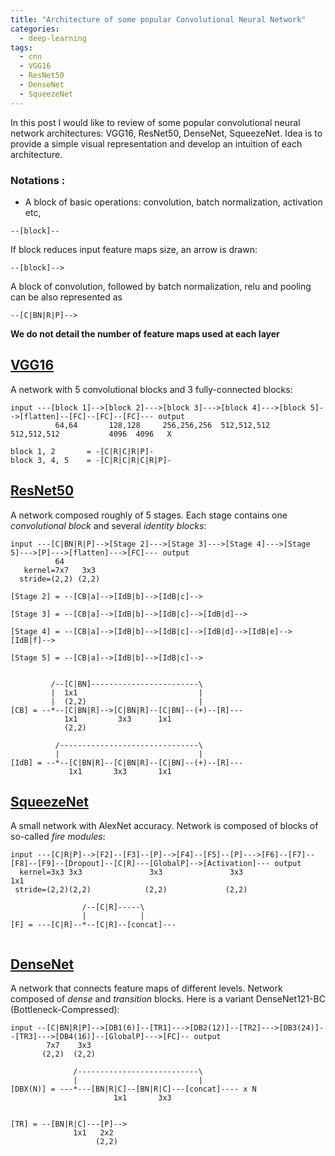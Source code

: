 ```yaml
---
title: "Architecture of some popular Convolutional Neural Network"
categories:
  - deep-learning
tags:
  - cnn
  - VGG16
  - ResNet50
  - DenseNet
  - SqueezeNet
---
```


In this post I would like to review of some popular convolutional neural network architectures: VGG16, ResNet50, DenseNet, SqueezeNet.
Idea is to provide a simple visual representation and develop an intuition of each architecture. 

### Notations :

- A block of basic operations: convolution, batch normalization, activation etc,
```
--[block]-- 
```
If block reduces input feature maps size, an arrow is drawn:
```
--[block]-->
```

A block of convolution, followed by batch normalization, relu and pooling can be also represented as 
```
--[C|BN|R|P]-->
```

**We do not detail the number of feature maps used at each layer**


## [VGG16](https://github.com/fchollet/keras/blob/master/keras/applications/vgg16.py)

A network with 5 convolutional blocks and 3 fully-connected blocks:
```
input ---[block 1]-->[block 2]--->[block 3]--->[block 4]--->[block 5]-->[flatten]--[FC]--[FC]--[FC]--- output          
          64,64       128,128     256,256,256  512,512,512   512,512,512           4096  4096   X
           
block 1, 2       = -[C|R|C|R|P]-
block 3, 4, 5    = -[C|R|C|R|C|R|P]-
```

## [ResNet50](https://github.com/fchollet/keras/blob/master/keras/applications/resnet50.py)

A network composed roughly of 5 stages. Each stage contains one *convolutional block* and several *identity blocks*:

```
input ---[C|BN|R|P]-->[Stage 2]--->[Stage 3]--->[Stage 4]--->[Stage 5]--->[P]--->[flatten]--->[FC]--- output
          64    
   kernel=7x7   3x3
  stride=(2,2) (2,2) 
  
[Stage 2] = --[CB|a]-->[IdB|b]-->[IdB|c]-->
             
[Stage 3] = --[CB|a]-->[IdB|b]-->[IdB|c]-->[IdB|d]-->

[Stage 4] = --[CB|a]-->[IdB|b]-->[IdB|c]-->[IdB|d]-->[IdB|e]-->[IdB|f]-->

[Stage 5] = --[CB|a]-->[IdB|b]-->[IdB|c]-->


         /--[C|BN]------------------------\
         |  1x1                           |
         |  (2,2)                         |
[CB] = --*--[C|BN|R]-->[C|BN|R]--[C|BN]--(+)--[R]---
            1x1         3x3      1x1 
            (2,2)
            
          /-------------------------------\
          |                               |
[IdB] = --*--[C|BN|R]--[C|BN|R]--[C|BN]--(+)--[R]---
             1x1       3x3       1x1 

```

## [SqueezeNet](https://github.com/rcmalli/keras-squeezenet/blob/master/keras_squeezenet/squeezenet.py)

A small network with AlexNet accuracy. Network is composed of blocks of so-called *fire modules*:

```
input ---[C|R|P]-->[F2]--[F3]--[P]-->[F4]--[F5]--[P]--->[F6]--[F7]--[F8]--[F9]--[Dropout]--[C|R]---[GlobalP]-->[Activation]--- output
  kernel=3x3 3x3               3x3               3x3                                       1x1
 stride=(2,2)(2,2)            (2,2)             (2,2)

                /--[C|R]-----\
                |            |
[F] = ---[C|R]--*--[C|R]--[concat]---
    
```


## [DenseNet](https://github.com/liuzhuang13/DenseNet)

A network that connects feature maps of different levels. Network composed of *dense* and *transition* blocks. 
Here is a variant DenseNet121-BC (Bottleneck-Compressed):

```
input --[C|BN|R|P]-->[DB1(6)]--[TR1]--->[DB2(12)]--[TR2]--->[DB3(24)]--[TR3]--->[DB4(16)]--[GlobalP]--->[FC]-- output
        7x7    3x3
       (2,2)  (2,2)

              /---------------------------\
              |                           |
[DBX(N)] = ---*---[BN|R|C]--[BN|R|C]---[concat]---- x N
                       1x1       3x3


[TR] = --[BN|R|C]---[P]-->
              1x1   2x2
                   (2,2)
```




